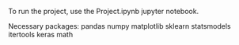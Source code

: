 To run the project, use the Project.ipynb jupyter notebook.

Necessary packages:
    pandas
    numpy
    matplotlib
    sklearn
    statsmodels
    itertools
    keras
    math